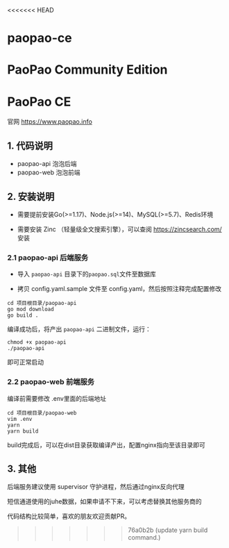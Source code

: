 <<<<<<< HEAD
# paopao-ce
PaoPao Community Edition
=======
# PaoPao CE

官网 https://www.paopao.info 

## 1. 代码说明

- paopao-api 泡泡后端
- paopao-web 泡泡前端

## 2. 安装说明

- 需要提前安装Go(>=1.17)、Node.js(>=14)、MySQL(>=5.7)、Redis环境

- 需要安装 Zinc （轻量级全文搜索引擎），可以查阅 https://zincsearch.com/ 安装

### 2.1 paopao-api 后端服务

- 导入 `paopao-api` 目录下的`paopao.sql`文件至数据库

- 拷贝 config.yaml.sample 文件至 config.yaml，然后按照注释完成配置修改

```
cd 项目根目录/paopao-api
go mod download
go build .
```
编译成功后，将产出 `paopao-api` 二进制文件，运行：

```
chmod +x paopao-api
./paopao-api
```

即可正常启动


### 2.2 paopao-web 前端服务

编译前需要修改 .env里面的后端地址

```
cd 项目根目录/paopao-web
vim .env
yarn
yarn build
```
build完成后，可以在dist目录获取编译产出，配置nginx指向至该目录即可


## 3. 其他

后端服务建议使用 supervisor 守护进程，然后通过nginx反向代理

短信通道使用的juhe数据，如果申请不下来，可以考虑替换其他服务商的

代码结构比较简单，喜欢的朋友欢迎贡献PR。


>>>>>>> 76a0b2b (update yarn build command.)
